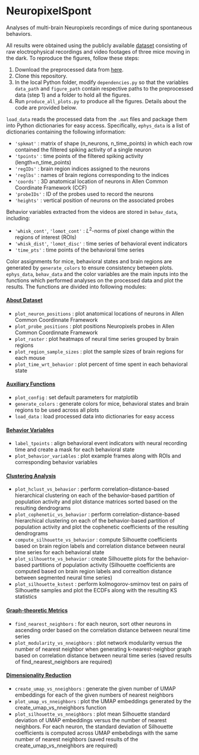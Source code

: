# NeuropixelSpont
Analyses of multi-brain Neuropixels recordings of mice during spontaneous behaviors.

All results were obtained using the publicly available [dataset](https://janelia.figshare.com/articles/dataset/Eight-probe_Neuropixels_recordings_during_spontaneous_behaviors/7739750) consisting of raw eloctrophysical recordings and video footages of three mice moving in the dark. To reproduce the figures, follow these steps:
1. Download the preprocessed data from [here](https://drive.google.com/drive/folders/1f75fpMnQdRJF6JPe0hYDVkou8hYJaR-4?usp=share_link).
2. Clone this repository.
3. In the local Python folder, modify `dependencies.py` so that the variables `data_path` and `figure_path` contain respective paths to the preprocessed data (step 1) and a folder to hold all the figures.
4. Run `produce_all_plots.py` to produce all the figures. Details about the code are provided below.

`load_data` reads the processed data from the `.mat` files and package them into Python dictionaries for easy access. Specifically, `ephys_data` is a list of dictionaries containing the following information:
- `'spkmat'` : matrix of shape (n_neurons, n_time_points) in which each row contained the filtered spiking activity of a single neuron
- `'tpoints'` : time points of the filtered spiking activity (length=n_time_points)
- `'regIDs'` : brain region indices assigned to the neurons
- `'reglbs'` : names of brain regions corresponding to the indices
- `'coords'` : 3D anatomical location of neurons in Allen Common Coordinate Framework (CCF)
- `'probeIDs'` : ID of the probes used to record the neurons
- `'heights'` : vertical position of neurons on the associated probes

Behavior variables extracted from the videos are stored in `behav_data`, including:
- `'whisk_cont'`, `'lomot_cont'` : $L^2$-norms of pixel change within the regions of interest (ROIs)
- `'whisk_dist'`, `'lomot_disc'` : time series of behavioral event indicators
- `'time_pts'` : time points of the behavioral time series

Color assignments for mice, behavioral states and brain regions are generated by `generate_colors` to ensure consistency between plots. `ephys_data`, `behav_data` and the color variables are the main inputs into the functions which performed analyses on the processed data and plot the results. The functions are divided into following modules:

#### [About Dataset](https://github.com/trannttoan/NeuropixelSpont/blob/main/Python/dataset.py)
- `plot_neuron_positions` : plot anatomical locations of neurons in Allen Common Coordinnate Framework
- `plot_probe_positions` : plot positions Neuropixels probes in Allen Common Coordinnate Framework
- `plot_raster` : plot heatmaps of neural time series grouped by brain regions
- `plot_region_sample_sizes` : plot the sample sizes of brain regions for each mouse
- `plot_time_wrt_behavior` : plot percent of time spent in each behavioral state

#### [Auxiliary Functions](https://github.com/trannttoan/NeuropixelSpont/blob/main/Python/helper_functions.py)
- `plot_config` : set default parameters for matplotlib
- `generate_colors` : generate colors for mice, behavioral states and brain regions to be used across all plots
- `load_data` : load processed data into dictionaries for easy access

#### [Behavior Variables](https://github.com/trannttoan/NeuropixelSpont/blob/main/Python/behavior_extraction.py)
- `label_tpoints` : align behavioral event indicators with neural recording time and create a mask for each behavioral state
- `plot_behavior_variables` : plot example frames along with ROIs and corresponding behavior variables

#### [Clustering Analysis](https://github.com/trannttoan/NeuropixelSpont/blob/main/Python/clustering_analysis.py)
- `plot_hclust_vs_behavior` : perform correlation-distance-based hierarchical clustering on each of the behavior-based partition of population activity and plot distance matrices sorted based on the resulting dendrograms
- `plot_cophenetic_vs_behavior` : perform correlation-distance-based hierarchical clustering on each of the behavior-based partition of population activity and plot the cophenetic coefficients of the resulting dendrograms
- `compute_silhouette_vs_behavior` : compute Silhouette coefficients based on brain region labels and correlation distance between neural time series for each behavioral state
- `plot_silhouette_vs_behavior` : create Silhouette plots for the behavior-based partitions of population activity (Silhouette coefficients are computed based on brain region labels and correaltion distance between segmented neural time series)
- `plot_silhouette_kstest` : perform kolmogorov-smirnov test on pairs of Silhouette samples and plot the ECDFs along with the resulting KS statistics

#### [Graph-theoretic Metrics](https://github.com/trannttoan/NeuropixelSpont/blob/main/Python/knn_graph)
- `find_nearest_neighbors` : for each neuron, sort other neurons in ascending order based on the correlation distance between neural time series
- `plot_modularity_vs_nneighbors` : plot network modularity versus the number of nearest neighbor when generating k-nearest-neighbor graph based on correlation distance between neural time series (saved results of find_nearest_neighbors are required)

#### [Dimensionality Reduction](https://github.com/trannttoan/NeuropixelSpont/blob/main/Python/umap_embeddings.py)
- `create_umap_vs_nneighbors` : generate the given number of UMAP embeddings for each of the given numbers of nearest neighbors
- `plot_umap_vs_nneighbors` : plot the UMAP embeddings generated by the create_umap_vs_nneighbors function
- `plot_silhouette_vs_nneighbors` : plot mean Silhouette standard deviation of UMAP embeddings versus the number of nearest neighbors. For each neuron, the standard deviation of Silhouette coefficients is computed across UMAP embebdings with the same number of nearest neighbors (saved results of the create_umap_vs_nneighbors are required)



